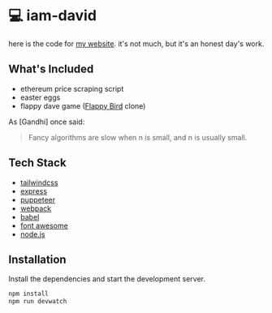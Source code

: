 # 💻 iam-david

here is the code for [my website](https://iam.davidranich.com). it's not much, but it's an honest day's work.

## What's Included

- ethereum price scraping script
- easter eggs
- flappy dave game ([Flappy Bird](https://en.wikipedia.org/wiki/Flappy_Bird) clone)

As [Gandhi] once said:

> Fancy algorithms are slow when n is small, and n is usually small.

## Tech Stack

- [tailwindcss](https://tailwindcss.com/)
- [express](https://expressjs.com/)
- [puppeteer](https://pptr.dev/)
- [webpack](https://webpack.js.org/)
- [babel](https://babeljs.io/)
- [font awesome](https://fontawesome.com/)
- [node.js](https://nodejs.org/en/)

## Installation

Install the dependencies and start the development server.

```sh
npm install
npm run devwatch
```
